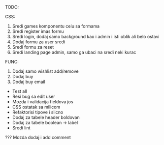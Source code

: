 TODO:

CSS:

1. Sredi games komponentu celu sa formama
2. Sredi register imas formu
3. Sredi login, dodaj samo background kao i admin i isti oblik ali belo ostavi
4. Dodaj formu za user sredi
5. Sredi formu za reset
6. Sredi landing page admin, samo ga ubaci na sredi neki kurac

FUNC:

1. Dodaj samo wishlist add/remove
2. Dodaj buy
3. Dodaj buy email

- Test all
- Resi bug sa edit user
- Mozda i validacija fieldova jos
- CSS ostatak sa milicom
- Refaktorisi tipove i slicno
- Dodaj za tabele header boldovan
- Dodaj za tabele boolean -> label
- Sredi lint

??? Mozda dodaj i add comment
